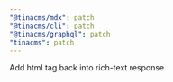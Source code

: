 ```yaml
---
"@tinacms/mdx": patch
"@tinacms/cli": patch
"@tinacms/graphql": patch
"tinacms": patch
---
```


Add html tag back into rich-text response
